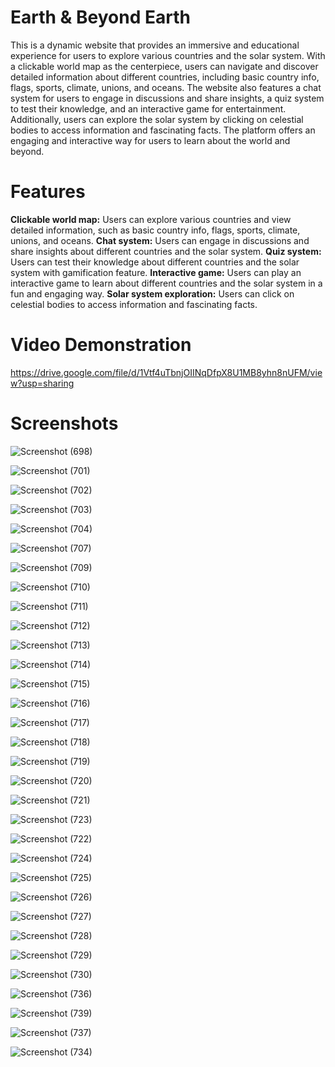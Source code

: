# Earth & Beyond Earth

This is a dynamic website that provides an immersive and educational experience for users to explore various countries and the solar system. With a clickable world map as the centerpiece, users can navigate and discover detailed information about different countries, including basic country info, flags, sports, climate, unions, and oceans. The website also features a chat system for users to engage in discussions and share insights, a quiz system to test their knowledge, and an interactive game for entertainment. Additionally, users can explore the solar system by clicking on celestial bodies to access information and fascinating facts. The platform offers an engaging and interactive way for users to learn about the world and beyond.

# Features

**Clickable world map:** Users can explore various countries and view detailed information, such as basic country info, flags, sports, climate, unions, and oceans.
**Chat system:** Users can engage in discussions and share insights about different countries and the solar system.
**Quiz system:** Users can test their knowledge about different countries and the solar system with gamification feature. 
**Interactive game:** Users can play an interactive game to learn about different countries and the solar system in a fun and engaging way.
**Solar system exploration:** Users can click on celestial bodies to access information and fascinating facts.

# Video Demonstration
https://drive.google.com/file/d/1Vtf4uTbnjOIINqDfpX8U1MB8yhn8nUFM/view?usp=sharing

# Screenshots

![Screenshot (698)](https://github.com/Labonnya/Earth-and-Beyond-Earth/assets/75426550/fe1a9ecd-87a8-454a-945e-72d8c37319f1)

![Screenshot (701)](https://github.com/Labonnya/Earth-and-Beyond-Earth/assets/75426550/69127363-eefd-442c-b271-09b007d1f711)

![Screenshot (702)](https://github.com/Labonnya/Earth-and-Beyond-Earth/assets/75426550/57bc3dc4-be85-4d30-8386-dfd8069a77b0)

![Screenshot (703)](https://github.com/Labonnya/Earth-and-Beyond-Earth/assets/75426550/3e7b0af7-8c3c-4410-811b-d2baf88177c6)

![Screenshot (704)](https://github.com/Labonnya/Earth-and-Beyond-Earth/assets/75426550/51fe9cfd-8f08-4cff-830f-8a778ff136fa)

![Screenshot (707)](https://github.com/Labonnya/Earth-and-Beyond-Earth/assets/75426550/66e6f90d-dc01-4409-a3b3-8c5570dd918a)

![Screenshot (709)](https://github.com/Labonnya/Earth-and-Beyond-Earth/assets/75426550/e1e38da9-8922-48b0-aec7-f3c191c7cb1b)

![Screenshot (710)](https://github.com/Labonnya/Earth-and-Beyond-Earth/assets/75426550/84b72643-f5a3-4f50-b069-6b0cce2fac85)

![Screenshot (711)](https://github.com/Labonnya/Earth-and-Beyond-Earth/assets/75426550/8150de37-e77a-4735-9862-c18e2525749c)

![Screenshot (712)](https://github.com/Labonnya/Earth-and-Beyond-Earth/assets/75426550/34e53cdf-2432-4508-a791-b8b2242a8b3a)

![Screenshot (713)](https://github.com/Labonnya/Earth-and-Beyond-Earth/assets/75426550/24e93983-2dd3-4952-9a5b-580071e85bb4)

![Screenshot (714)](https://github.com/Labonnya/Earth-and-Beyond-Earth/assets/75426550/b7abebd5-18e1-432d-8134-eef631d10ccd)

![Screenshot (715)](https://github.com/Labonnya/Earth-and-Beyond-Earth/assets/75426550/10093740-c190-4366-bd90-706002303f68)

![Screenshot (716)](https://github.com/Labonnya/Earth-and-Beyond-Earth/assets/75426550/34081cdc-485f-4949-ab97-1425daa9fc6f)

![Screenshot (717)](https://github.com/Labonnya/Earth-and-Beyond-Earth/assets/75426550/5f1de6b0-6ce3-4855-92d9-f15e8e375490)

![Screenshot (718)](https://github.com/Labonnya/Earth-and-Beyond-Earth/assets/75426550/fe261ce3-d9ae-4d4b-9feb-709c4c0c49d2)

![Screenshot (719)](https://github.com/Labonnya/Earth-and-Beyond-Earth/assets/75426550/3b63a012-10c8-4a72-839a-4526843f843d)

![Screenshot (720)](https://github.com/Labonnya/Earth-and-Beyond-Earth/assets/75426550/41d743a8-2faa-47b9-9346-62f073627175)

![Screenshot (721)](https://github.com/Labonnya/Earth-and-Beyond-Earth/assets/75426550/e9655520-dd8f-436f-9927-7cb68aa1fae8)

![Screenshot (723)](https://github.com/Labonnya/Earth-and-Beyond-Earth/assets/75426550/71825bbd-21e4-44b2-9b75-168787b77d2c)

![Screenshot (722)](https://github.com/Labonnya/Earth-and-Beyond-Earth/assets/75426550/2386fae4-f086-40d7-bab4-cb1b20d95eb7)

![Screenshot (724)](https://github.com/Labonnya/Earth-and-Beyond-Earth/assets/75426550/98b4db49-7119-41e1-8586-517a3a0b5bc4)

![Screenshot (725)](https://github.com/Labonnya/Earth-and-Beyond-Earth/assets/75426550/26d46a78-b90b-4063-8db6-176a2de8a4d5)

![Screenshot (726)](https://github.com/Labonnya/Earth-and-Beyond-Earth/assets/75426550/381c220d-6bf0-48ab-a93f-a6c4080ec94d)

![Screenshot (727)](https://github.com/Labonnya/Earth-and-Beyond-Earth/assets/75426550/95d29c95-d97c-429f-bf9c-d2861334d2c2)

![Screenshot (728)](https://github.com/Labonnya/Earth-and-Beyond-Earth/assets/75426550/8de7df8c-4126-4b61-a34b-0fe681ef95c3)

![Screenshot (729)](https://github.com/Labonnya/Earth-and-Beyond-Earth/assets/75426550/16d9ed40-5721-4dc6-8d66-02a92cc780ca)

![Screenshot (730)](https://github.com/Labonnya/Earth-and-Beyond-Earth/assets/75426550/ecfa318c-180e-45ef-8365-3b26942e3a66)

![Screenshot (736)](https://github.com/Labonnya/Earth-and-Beyond-Earth/assets/75426550/b3521e10-cb33-462e-a966-250f4d4adea2)

![Screenshot (739)](https://github.com/Labonnya/Earth-and-Beyond-Earth/assets/75426550/f1b766c3-7d66-46ec-bd00-8ea285135249)

![Screenshot (737)](https://github.com/Labonnya/Earth-and-Beyond-Earth/assets/75426550/9898df85-db6c-4eca-9630-904302b1ecaf)

![Screenshot (734)](https://github.com/Labonnya/Earth-and-Beyond-Earth/assets/75426550/f3fe42cd-ff97-4304-80bb-17f2fa217069)









